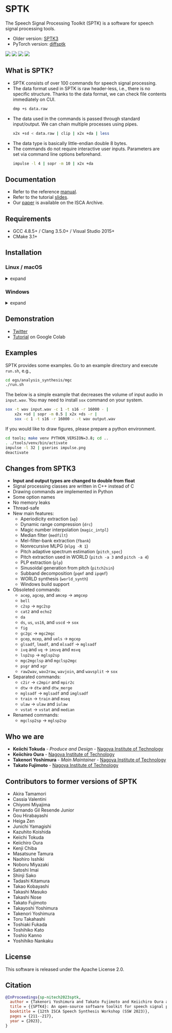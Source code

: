 # SPTK

The Speech Signal Processing Toolkit (SPTK) is a software for speech signal processing tools.

- Older version: [SPTK3](https://sourceforge.net/projects/sp-tk/)
- PyTorch version: [diffsptk](https://github.com/sp-nitech/diffsptk)

[![](https://img.shields.io/badge/docs-latest-blue.svg)](https://sp-nitech.github.io/sptk/latest/)
[![](https://img.shields.io/badge/docs-stable-blue.svg)](https://sp-nitech.github.io/sptk/4.3/)
[![](https://img.shields.io/badge/license-Apache%202.0-green.svg)](https://github.com/sp-nitech/SPTK/blob/master/LICENSE)
[![](https://github.com/sp-nitech/SPTK/workflows/build/badge.svg)](https://github.com/sp-nitech/SPTK/actions)

## What is SPTK?

- SPTK consists of over 100 commands for speech signal processing.
- The data format used in SPTK is raw header-less, i.e., there is no specific structure.
  Thanks to the data format, we can check file contents immediately on CUI.
  ```sh
  dmp +s data.raw
  ```
- The data used in the commands is passed through standard input/output.
  We can chain multiple processes using pipes.
  ```sh
  x2x +sd < data.raw | clip | x2x +da | less
  ```
- The data type is basically little-endian double 8 bytes.
- The commands do not require interactive user inputs.
  Parameters are set via command line options beforehand.
  ```sh
  impulse -l 4 | sopr -m 10 | x2x +da
  ```

## Documentation

- Refer to the reference [manual](https://sp-nitech.github.io/sptk/latest/).
- Refer to the tutorial [slides](https://speakerdeck.com/takenori/introduction-to-sptk-a-toolkit-for-speech-signal-processing).
- Our [paper](https://www.isca-archive.org/ssw_2023/yoshimura23_ssw.html) is available on the ISCA Archive.

## Requirements

- GCC 4.8.5+ / Clang 3.5.0+ / Visual Studio 2015+
- CMake 3.1+

## Installation

### Linux / macOS

<details><summary>expand</summary><div>

The latest release can be downloaded through Git.
The install procedure is as follows.

```sh
git clone https://github.com/sp-nitech/SPTK.git
cd SPTK
make
```

Then the SPTK commands can be used by adding `bin/` directory to the `PATH` environment variable.
If you would like to use a part of the SPTK functions, please link the static library `lib/libsptk.a`.

</div></details>

### Windows

<details><summary>expand</summary><div>

You may need to add `cmake` and `MSBuild` to the `PATH` environment variable in advance.
Please run `make.bat` or open Command Prompt and follow the below procedure:

```sh
cd /path/to/SPTK  # Please change here to your appropriate path.
mkdir build
cd build
cmake .. -DCMAKE_INSTALL_PREFIX=..  # Please change install directory.
MSBuild /p:Configuration=Release INSTALL.vcxproj
```

You can compile SPTK via GUI instead of running MSBuild by opening the generated project file.
Then the SPTK functions can be used by linking the static library `lib/sptk.lib`.

</div></details>

## Demonstration

- [Twitter](https://twitter.com/SPTK_DSP)
- [Tutorial](https://colab.research.google.com/drive/1vmbIJQDhT5F26eCE5iYKQuEEGxYUv-uJ?usp=drive_link) on Google Colab

## Examples

SPTK provides some examples.
Go to an example directory and execute `run.sh`, e.g.,

```sh
cd egs/analysis_synthesis/mgc
./run.sh
```

The below is a simple example that decreases the volume of input audio in `input.wav`.
You may need to install `sox` command on your system.

```sh
sox -t wav input.wav -c 1 -t s16 -r 16000 - |
    x2x +sd | sopr -m 0.5 | x2x +ds -r |
    sox -c 1 -t s16 -r 16000 - -t wav output.wav
```

If you would like to draw figures, please prepare a python environment.

```sh
cd tools; make venv PYTHON_VERSION=3.8; cd ..
. ./tools/venv/bin/activate
impulse -l 32 | gseries impulse.png
deactivate
```

## Changes from SPTK3

- **Input and output types are changed to double from float**
- Signal processing classes are written in C++ instead of C
- Drawing commands are implemented in Python
- Some option names
- No memory leaks
- Thread-safe
- New main features:
  - Aperiodicity extraction (`ap`)
  - Dynamic range compression (`drc`)
  - Magic number interpolation (`magic_intpl`)
  - Median filter (`medfilt`)
  - Mel-filter-bank extraction (`fbank`)
  - Nonrecursive MLPG (`mlpg -R 1`)
  - Pitch adaptive spectrum estimation (`pitch_spec`)
  - Pitch extraction used in WORLD (`pitch -a 3` and `pitch -a 4`)
  - PLP extraction (`plp`)
  - Sinusoidal generation from pitch (`pitch2sin`)
  - Subband decomposition (`pqmf` and `ipqmf`)
  - WORLD synthesis (`world_synth`)
  - Windows build support
- Obsoleted commands:
  - `acep`, `agcep`, and `amcep` -> `amgcep`
  - `bell`
  - `c2sp` -> `mgc2sp`
  - `cat2` and `echo2`
  - `da`
  - `ds`, `us`, `us16`, and `uscd` -> `sox`
  - `fig`
  - `gc2gc` -> `mgc2mgc`
  - `gcep`, `mcep`, and `uels` -> `mgcep`
  - `glsadf`, `lmadf`, and `mlsadf` -> `mglsadf`
  - `ivq` and `vq` -> `imsvq` and `msvq`
  - `lsp2sp` -> `mglsp2sp`
  - `mgc2mgclsp` and `mgclsp2mgc`
  - `psgr` and `xgr`
  - `raw2wav`, `wav2raw`, `wavjoin`, and `wavsplit` -> `sox`
- Separated commands:
  - `c2ir` -> `c2mpir` and `mpir2c`
  - `dtw` -> `dtw` and `dtw_merge`
  - `mglsadf` -> `mglsadf` and `imglsadf`
  - `train` -> `train` and `mseq`
  - `ulaw` -> `ulaw` and `iulaw`
  - `vstat` -> `vstat` and `median`
- Renamed commands:
  - `mgclsp2sp` -> `mglsp2sp`

## Who we are

- **Keiichi Tokuda** - *Produce and Design* - [Nagoya Institute of Technology](http://www.sp.nitech.ac.jp/~tokuda/)
- **Keiichiro Oura** - [Nagoya Institute of Technology](http://www.sp.nitech.ac.jp/~uratec/)
- **Takenori Yoshimura** - *Main Maintainer* - [Nagoya Institute of Technology](http://www.sp.nitech.ac.jp/~takenori/)
- **Takato Fujimoto** - [Nagoya Institute of Technology](http://www.sp.nitech.ac.jp/~taka19/)

## Contributors to former versions of SPTK

- Akira Tamamori
- Cassia Valentini
- Chiyomi Miyajima
- Fernando Gil Resende Junior
- Gou Hirabayashi
- Heiga Zen
- Junichi Yamagishi
- Kazuhito Koishida
- Keiichi Tokuda
- Keiichiro Oura
- Kenji Chiba
- Masatsune Tamura
- Naohiro Isshiki
- Noboru Miyazaki
- Satoshi Imai
- Shinji Sako
- Tadashi Kitamura
- Takao Kobayashi
- Takashi Masuko
- Takashi Nose
- Takato Fujimoto
- Takayoshi Yoshimura
- Takenori Yoshimura
- Toru Takahashi
- Toshiaki Fukada
- Toshihiko Kato
- Toshio Kanno
- Yoshihiko Nankaku

## License

This software is released under the Apache License 2.0.

## Citation

```bibtex
@InProceedings{sp-nitech2023sptk,
  author = {Takenori Yoshimura and Takato Fujimoto and Keiichiro Oura and Keiichi Tokuda},
  title = {{SPTK4}: An open-source software toolkit for speech signal processing},
  booktitle = {12th ISCA Speech Synthesis Workshop (SSW 2023)},
  pages = {211--217},
  year = {2023},
}
```

